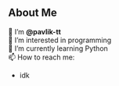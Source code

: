 <h2> About Me </h2>

👋 I’m **@pavlik-tt**<br>
👀 I’m interested in programming<br>
🌱 I’m currently learning Python<br>
📫 How to reach me:
- idk

<!---
pavlik-tt/pavlik-tt is a ✨ special ✨ repository because its `README.md` (this file) appears on your GitHub profile.
You can click the Preview link to take a look at your changes.
--->
